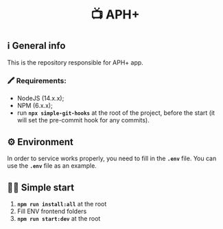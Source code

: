 <h1 align="center">
    📺 APH+
</h1>

## ℹ️ General info

This is the repository responsible for APH+ app.

### 🖍 Requirements:

- NodeJS (14.x.x);
- NPM (6.x.x);
- run **`npx simple-git-hooks`** at the root of the project, before the start (it will set the pre-commit hook for any commits).

## ⚙️ Environment

In order to service works properly, you need to fill in the **`.env`** file. You can use the **`.env`** file as an example.

## 🏃‍♂️ Simple start

1. **`npm run install:all`** at the root
2. Fill ENV
frontend folders
3. **`npm run start:dev`** at the root
